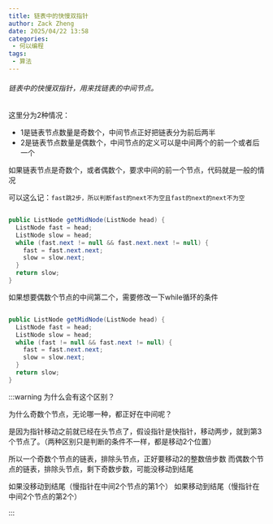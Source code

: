 ```yaml
---
title: 链表中的快慢双指针
author: Zack Zheng
date: 2025/04/22 13:58
categories:
 - 何以编程
tags:
 - 算法
---
```



###### 链表中的快慢双指针，用来找链表的中间节点。    

这里分为2种情况：
+ 1是链表节点数量是奇数个，中间节点正好把链表分为前后两半
+ 2是链表节点数量是偶数个，中间节点的定义可以是中间两个的前一个或者后一个


如果链表节点是奇数个，或者偶数个，要求中间的前一个节点，代码就是一般的情况

可以这么记：`fast跳2步，所以判断fast的next不为空且fast的next的next不为空`

```Java

public ListNode getMidNode(ListNode head) {
  ListNode fast = head;
  ListNode slow = head;
  while (fast.next != null && fast.next.next != null) {
    fast = fast.next.next;
    slow = slow.next;
  }
  return slow;
}


```

如果想要偶数个节点的中间第二个，需要修改一下while循环的条件

```Java

public ListNode getMidNode(ListNode head) {
  ListNode fast = head;
  ListNode slow = head;
  while (fast != null && fast.next != null) {
    fast = fast.next.next;
    slow = slow.next;
  }
  return slow;
}

```

:::warning 为什么会有这个区别？

为什么奇数个节点，无论哪一种，都正好在中间呢？

是因为指针移动之前就已经在头节点了，假设指针是快指针，移动两步，就到第3个节点了。（两种区别只是判断的条件不一样，都是移动2个位置）

所以一个奇数个节点的链表，排除头节点，正好要移动2的整数倍步数
而偶数个节点的链表，排除头节点，剩下奇数步数，可能没移动到结尾

如果没移动到结尾（慢指针在中间2个节点的第1个）
如果移动到结尾（慢指针在中间2个节点的第2个）


:::
